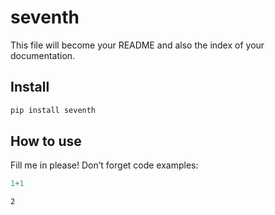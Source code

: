 # seventh


<!-- WARNING: THIS FILE WAS AUTOGENERATED! DO NOT EDIT! -->

This file will become your README and also the index of your
documentation.

## Install

``` sh
pip install seventh
```

## How to use

Fill me in please! Don’t forget code examples:

``` python
1+1
```

    2
